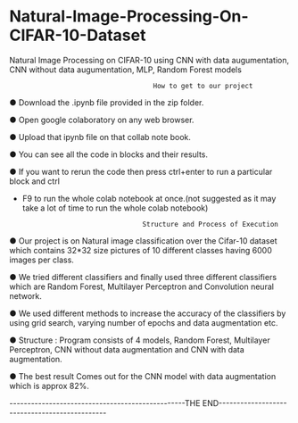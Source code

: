 # Natural-Image-Processing-On-CIFAR-10-Dataset
Natural Image Processing on CIFAR-10 using CNN with data augumentation, CNN without data augumentation, MLP, Random Forest models

                                        How to get to our project
● Download the .ipynb file provided in the zip folder.

● Open google colaboratory on any web browser.

● Upload that ipynb file on that collab note book.

● You can see all the code in blocks and their results.

● If you want to rerun the code then press ctrl+enter to run a particular block and ctrl
+ F9 to run the whole colab notebook at once.(not suggested as it may take a lot of
time to run the whole colab notebook)

                                    Structure and Process of Execution
● Our project is on Natural image classification over the Cifar-10 dataset which
contains 32*32 size pictures of 10 different classes having 6000 images per class.

● We tried different classifiers and finally used three different classifiers which are
Random Forest, Multilayer Perceptron and Convolution neural network.

● We used different methods to increase the accuracy of the classifiers by using grid
search, varying number of epochs and data augmentation etc.

● Structure : Program consists of 4 models, Random Forest, Multilayer Perceptron,
CNN without data augmentation and CNN with data augmentation.

● The best result Comes out for the CNN model with data augmentation which is
approx 82%.

-------------------------------------------------THE END----------------------------------------------

